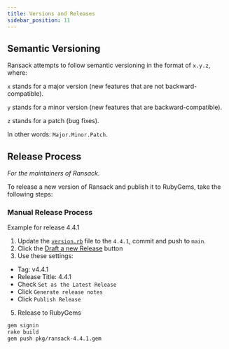 ```yaml
---
title: Versions and Releases
sidebar_position: 11
---
```



## Semantic Versioning

Ransack attempts to follow semantic versioning in the format of `x.y.z`, where:

`x` stands for a major version (new features that are not backward-compatible).

`y` stands for a minor version (new features that are backward-compatible).

`z` stands for a patch (bug fixes).

In other words: `Major.Minor.Patch`.


## Release Process

*For the maintainers of Ransack.*

To release a new version of Ransack and publish it to RubyGems, take the following steps:

### Manual Release Process

Example for release 4.4.1 

1. Update the [`version.rb`](https://github.com/activerecord-hackery/ransack/lib/ransack/version.rb) file to the `4.4.1`, commit and push to `main`.
3. Click the [Draft a new Release](https://github.com/activerecord-hackery/ransack/releases/new) button 
4. Use these settings:
- Tag: v4.4.1
- Release Title: 4.4.1
- Check `Set as the Latest Release`
- Click `Generate release notes`
- Click `Publish Release`

5. Release to RubyGems

```bash
gem signin
rake build
gem push pkg/ransack-4.4.1.gem
```



